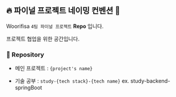 ## 🔥 파이널 프로젝트 네이밍 컨벤션 👀

 Woorifisa `4팀 파이널 프로젝트` **Repo** 입니다.

프로젝트 협업을 위한 공간입니다.

### 📢 Repository

- 메인 프로젝트 : `{project's name}`

- 기술 공부 : `study-{tech stack}-{tech name}` ex. study-backend-springBoot
